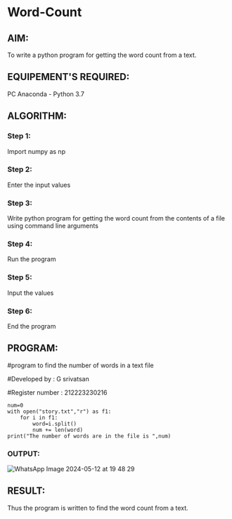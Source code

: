 # Word-Count
## AIM:
To write a python program for getting the word count from a text.
## EQUIPEMENT'S REQUIRED: 
PC
Anaconda - Python 3.7
## ALGORITHM: 
### Step 1:
Import numpy as np

### Step 2: 
 Enter the input values
### Step 3: 
Write python program for getting the word count from the contents of a file using command line arguments
### Step 4:  
Run the program
### Step 5: 
Input the values
### Step 6: 
End the program
## PROGRAM:
#program to find the number of words in a text file

#Developed by : G srivatsan 

#Register number : 212223230216

```
num=0
with open("story.txt","r") as f1:
    for i in f1:
        word=i.split()
        num += len(word)
print("The number of words are in the file is ",num)
```

### OUTPUT:
![WhatsApp Image 2024-05-12 at 19 48 29](https://github.com/vatsan143/Word-Count/assets/147368204/3e213cb0-4af1-4f44-8b7e-b08c8652beba)

## RESULT:
Thus the program is written to find the word count from a text.
